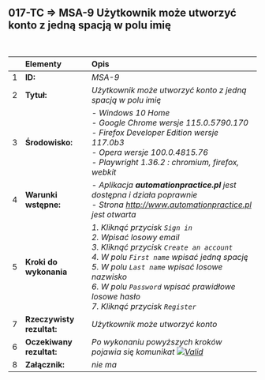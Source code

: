 ## 017-TC => MSA-9 Użytkownik może utworzyć konto z jedną spacją w polu imię

<br>

|     | Elementy                  | Opis                                                                   |
| :-- | :------------------------ | :--------------------------------------------------------------------- |
| 1   | **ID:**                   | _MSA-9_                                                                |
| 2   | **Tytuł:**                | _Użytkownik może utworzyć konto z jedną spacją w polu imię_ |
| 3   | **Środowisko:**           | _- Windows 10 Home <br> - Google Chrome wersje 115.0.5790.170 <br> - Firefox Developer Edition wersje 117.0b3 <br> - Opera wersje 100.0.4815.76 <br> - Playwright 1.36.2 : chromium, firefox, webkit_ |
| 4   | **Warunki wstępne:**      | _- Aplikacja **automationpractice.pl** jest dostępna i działa poprawnie <br> - Strona http://www.automationpractice.pl jest otwarta_ |
| 5   | **Kroki do wykonania**    | _1. Kliknąć przycisk `Sign in` <br> 2. Wpisać losowy email <br> 3. Kliknąć przycisk `Create an account` <br> 4. W polu `First name` wpisać jedną spację <br> 5. W polu `Last name` wpisać losowe nazwisko <br> 6. W polu `Password` wpisać prawidłowe losowe hasło <br> 7. Kliknąć przycisk `Register`_ |
| 7   | **Rzeczywisty rezultat:** | _Użytkownik może utworzyć konto_                                       |
| 6   | **Oczekiwany rezultat:**  | _Po wykonaniu powyższych kroków pojawia się komunikat [![Valid](https://img.shields.io/badge/There%20is%201%20error-f3515c)](#)_ |
| 8   | **Załącznik:**            | _nie ma_                                                               |
